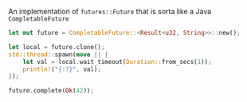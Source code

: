 
An implementation of `futures::Future` that is sorta like a Java `CompletableFuture`

```rust
let mut future = CompletableFuture::<Result<u32, String>>::new();

let local = future.clone();
std::thread::spawn(move || {
    let val = local.wait_timeout(Duration::from_secs(1));
    println!("{:?}", val);
});

future.complete(Ok(42));
```
